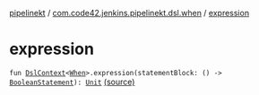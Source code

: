 [pipelinekt](../index.md) / [com.code42.jenkins.pipelinekt.dsl.when](index.md) / [expression](./expression.md)

# expression

`fun `[`DslContext`](../com.code42.jenkins.pipelinekt.dsl/-dsl-context/index.md)`<`[`When`](../com.code42.jenkins.pipelinekt.core/-when.md)`>.expression(statementBlock: () -> `[`BooleanStatement`](../com.code42.jenkins.pipelinekt.core.conditional/-boolean-statement/index.md)`): `[`Unit`](https://kotlinlang.org/api/latest/jvm/stdlib/kotlin/-unit/index.html) [(source)](https://github.com/code42/pipelinekt/tree/master/dsl/src/main/kotlin/com/code42/jenkins/pipelinekt/dsl/when/WhenDsl.kt#L107)